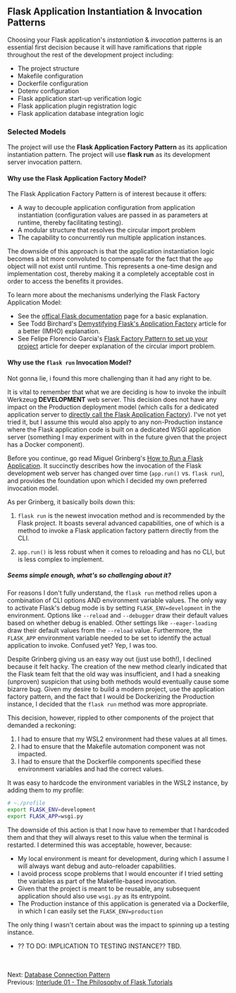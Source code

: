 ## Flask Application Instantiation & Invocation Patterns

Choosing your Flask application's _instantiation_ & _invocation_ patterns is an essential first decision because it will have ramifications that ripple throughout the rest of the development project including:

* The project structure
* Makefile configuration
* Dockerfile configuration
* Dotenv configuration
* Flask application start-up verification logic
* Flask application plugin registration logic
* Flask application database integration logic

### Selected Models
The project will use the **Flask Application Factory Pattern** as its application instantiation pattern.
The project will use **flask run** as its development server invocation pattern.


#### Why use the Flask Application Factory Model?
The Flask Application Factory Pattern is of interest because it offers:

* A way to decouple application configuration from application instantiation (configuration values are passed in as parameters at runtime, thereby facilitating testing).
* A modular structure that resolves the circular import problem
* The capability to concurrently run multiple application instances.

The downside of this approach is that the application instantiation logic becomes a bit more convoluted to compensate for the fact that the `app` object will not exist until runtime. This represents a one-time design and implementation cost, thereby making it a completely acceptable cost in order to access the benefits it provides.

To learn more about the mechanisms underlying the Flask Factory Application Model:
* See the [offical Flask documentation](https://flask.palletsprojects.com/en/1.1.x/patterns/appfactories/) page for a basic explanation.
* See Todd Birchard's [Demystifying Flask's Application Factory](https://hackersandslackers.com/flask-application-factory/) article for a better (IMHO) explanation.
* See Felipe Florencio Garcia's [Flask Factory Pattern to set up your project](https://itnext.io/flask-factory-pattern-to-setup-your-project-8fe7d6b23247) article for deeper explanation of the circular import problem.


#### Why use the `flask run` Invocation Model?
Not gonna lie, i found this more challenging than it had any right to be. 

It is vital to remember that what we are deciding is how to invoke the inbuilt Werkzeug **DEVELOPMENT** web server. This decision does not have any impact on the Production deployment model (which calls for a dedicated application server to [directly call the Flask Application Factory](https://flask.palletsprojects.com/en/1.1.x/tutorial/deploy/)). I've not yet tried it, but I assume this would also apply to any non-Production instance where the Flask application code is built on a dedicated WSGI application server (something I may experiment with in the future given that the project has a Docker component).

Before you continue, go read Miguel Grinberg's [How to Run a Flask Application](https://www.twilio.com/blog/how-run-flask-application). It succinctly describes how the invocation of the Flask development web server has changed over time (`app.run()` vs. `flask run`), and provides the foundation upon which I decided my own preferred invocation model. 

As per Grinberg, it basically boils down this:

1. `flask run` is the newest invocation method and is recommended by the Flask project. It boasts several advanced capabilities, one of which is a method to invoke a Flask application factory pattern directly from the CLI.

1. `app.run()` is less robust when it comes to reloading and has no CLI, but is less complex to implement.

##### Seems simple enough, what's so challenging about it?
For reasons I don't fully understand, the `flask run` method relies upon a combination of CLI options AND environment variable values. The only way to activate Flask's debug mode is by setting `FLASK_ENV=development` in the environment. Options like `--reload` and `--debugger` draw their default values based on whether debug is enabled. Other settings like `--eager-loading` draw their default values from the `--reload` value. Furthermore, the `FLASK_APP` environment variable needed to be set to identify the actual application to invoke. Confused yet? Yep, I was too.

<INSERT IMAGE FROM GRINBERG HERE>

Despite Grinberg giving us an easy way out (just use both!), I declined because it felt hacky. The creation of the new method clearly indicated that the Flask team felt that the old way was insufficient, and I had a sneaking (unproven) suspicion that using both methods would eventually cause some bizarre bug. Given my desire to build a modern project, use the application factory pattern, and the fact that I would be Dockerizing the Production instance, I decided that the `flask run` method was more appropriate.

This decision, however, rippled to other components of the project that demanded a reckoning:
1. I had to ensure that my WSL2 environment had these values at all times.
1. I had to ensure that the Makefile automation component was not impacted.
1. I had to ensure that the Dockerfile components specified these environment variables and had the correct values.

It was easy to hardcode the environment variables in the WSL2 instance, by adding them to my profile:
```bash
# ~./profile
export FLASK_ENV=development
export FLASK_APP=wsgi.py
```

The downside of this action is that I now have to remember that I hardcoded them and that they will always reset to this value when the terminal is restarted. I determined this was acceptable, however, because: 

* My local environment is meant for development, during which I assume I will always want debug and auto-reloader capabilities. 
* I avoid process scope problems that I would encounter if I tried setting the variables as part of the Makefile-based invocation.
* Given that the project is meant to be reusable, any subsequent application should also use `wsgi.py` as its entrypoint.
* The Production instance of this application is generated via a Dockerfile, in which I can easily set the `FLASK_ENV=production`

The only thing I wasn't certain about was the impact to spinning up a testing instance.
* ?? TO DO: IMPLICATION TO TESTING INSTANCE?? TBD. 

 
<br><br>
Next: [Database Connection Pattern](./08-database-connection.md)<br>
Previous: [Interlude 01 - The Philosophy of Flask Tutorials](./06-interlude-01-philosophy-of-flask-application-architecture.md)
